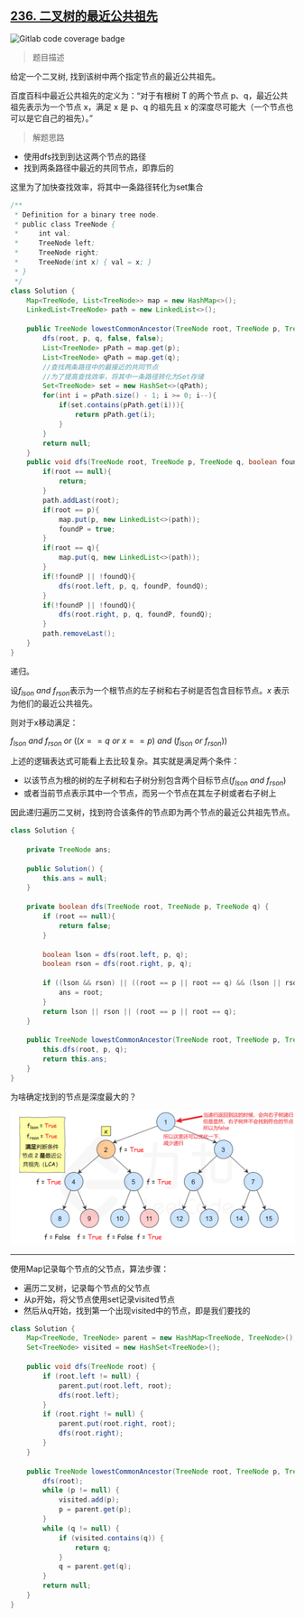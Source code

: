 ## [236. 二叉树的最近公共祖先](https://leetcode.cn/problems/lowest-common-ancestor-of-a-binary-tree/)

![Gitlab code coverage badge](https://img.shields.io/badge/难度-中等-yellow)

> 题目描述

给定一个二叉树, 找到该树中两个指定节点的最近公共祖先。

百度百科中最近公共祖先的定义为：“对于有根树 T 的两个节点 p、q，最近公共祖先表示为一个节点 x，满足 x 是 p、q 的祖先且 x 的深度尽可能大（一个节点也可以是它自己的祖先）。”

> 解题思路

- 使用dfs找到到达这两个节点的路径
- 找到两条路径中最近的共同节点，即靠后的

这里为了加快查找效率，将其中一条路径转化为set集合

```java
/**
 * Definition for a binary tree node.
 * public class TreeNode {
 *     int val;
 *     TreeNode left;
 *     TreeNode right;
 *     TreeNode(int x) { val = x; }
 * }
 */
class Solution {
    Map<TreeNode, List<TreeNode>> map = new HashMap<>();
    LinkedList<TreeNode> path = new LinkedList<>();

    public TreeNode lowestCommonAncestor(TreeNode root, TreeNode p, TreeNode q) {
        dfs(root, p, q, false, false);
        List<TreeNode> pPath = map.get(p);
        List<TreeNode> qPath = map.get(q);
        //查找两条路径中的最接近的共同节点
        //为了提高查找效率，将其中一条路径转化为Set存储
        Set<TreeNode> set = new HashSet<>(qPath);
        for(int i = pPath.size() - 1; i >= 0; i--){
            if(set.contains(pPath.get(i))){
                return pPath.get(i);
            }
        }
        return null;
    }
    public void dfs(TreeNode root, TreeNode p, TreeNode q, boolean foundP, boolean foundQ){
        if(root == null){
            return;
        }
        path.addLast(root);
        if(root == p){
            map.put(p, new LinkedList<>(path));
            foundP = true;
        }
        if(root == q){
            map.put(q, new LinkedList<>(path));
        }
        if(!foundP || !foundQ){
            dfs(root.left, p, q, foundP, foundQ);
        }
        if(!foundP || !foundQ){
            dfs(root.right, p, q, foundP, foundQ);
        }
        path.removeLast();
    }
}
```

递归。

设$f_{lson}\ and\ f_{rson}$表示为一个根节点的左子树和右子树是否包含目标节点。$x$ 表示为他们的最近公共祖先。

则对于x移动满足：

$f_{lson}\ and\ f_{rson}\ or\ ((x==q\ or\ x==p)\ and\ (f_{lson}\ or\ f_{rson}))$

上述的逻辑表达式可能看上去比较复杂。其实就是满足两个条件：

- 以该节点为根的树的左子树和右子树分别包含两个目标节点$(f_{lson}\ and\ f_{rson})$ 
- 或者当前节点表示其中一个节点，而另一个节点在其左子树或者右子树上

因此递归遍历二叉树，找到符合该条件的节点即为两个节点的最近公共祖先节点。

```java
class Solution {

    private TreeNode ans;

    public Solution() {
        this.ans = null;
    }

    private boolean dfs(TreeNode root, TreeNode p, TreeNode q) {
        if (root == null){
            return false;
        }
        
        boolean lson = dfs(root.left, p, q);
        boolean rson = dfs(root.right, p, q);
        
        if ((lson && rson) || ((root == p || root == q) && (lson || rson))) {
            ans = root;
        } 
        return lson || rson || (root == p || root == q);
    }

    public TreeNode lowestCommonAncestor(TreeNode root, TreeNode p, TreeNode q) {
        this.dfs(root, p, q);
        return this.ans;
    }
}
```

为啥确定找到的节点是深度最大的？

![img](./tree.png)

*********************

使用Map记录每个节点的父节点，算法步骤：

- 遍历二叉树，记录每个节点的父节点
- 从p开始，将父节点使用set记录visited节点
- 然后从q开始，找到第一个出现visited中的节点，即是我们要找的

```java
class Solution {
    Map<TreeNode, TreeNode> parent = new HashMap<TreeNode, TreeNode>();
    Set<TreeNode> visited = new HashSet<TreeNode>();

    public void dfs(TreeNode root) {
        if (root.left != null) {
            parent.put(root.left, root);
            dfs(root.left);
        }
        if (root.right != null) {
            parent.put(root.right, root);
            dfs(root.right);
        }
    }

    public TreeNode lowestCommonAncestor(TreeNode root, TreeNode p, TreeNode q) {
        dfs(root);
        while (p != null) {
            visited.add(p);
            p = parent.get(p);
        }
        while (q != null) {
            if (visited.contains(q)) {
                return q;
            }
            q = parent.get(q);
        }
        return null;
    }
}
```

